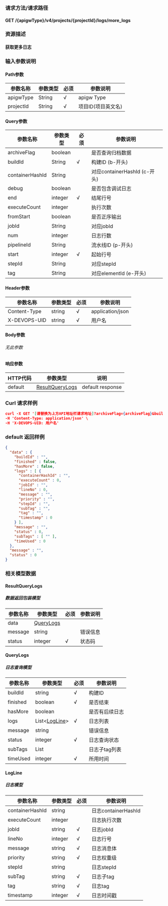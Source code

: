 ### 请求方法/请求路径
#### GET /{apigwType}/v4/projects/{projectId}/logs/more_logs
### 资源描述
#### 获取更多日志
### 输入参数说明
#### Path参数

| 参数名称      | 参数类型   | 必须  | 参数说明        |
| --------- | ------ | --- | ----------- |
| apigwType | String | √   | apigw Type  |
| projectId | String | √   | 项目ID(项目英文名) |

#### Query参数

| 参数名称            | 参数类型    | 必须  | 参数说明                     |
| --------------- | ------- | --- | ------------------------ |
| archiveFlag     | boolean |     | 是否查询归档数据                 |
| buildId         | String  | √   | 构建ID (b-开头)              |
| containerHashId | String  |     | 对应containerHashId (c-开头) |
| debug           | boolean |     | 是否包含调试日志                 |
| end             | integer | √   | 结尾行号                     |
| executeCount    | integer |     | 执行次数                     |
| fromStart       | boolean |     | 是否正序输出                   |
| jobId           | String  |     | 对应jobId                  |
| num             | integer |     | 日志行数                     |
| pipelineId      | String  |     | 流水线ID (p-开头)             |
| start           | integer | √   | 起始行号                     |
| stepId          | String  |     | 对应stepId                 |
| tag             | String  |     | 对应elementId (e-开头)       |

#### Header参数

| 参数名称         | 参数类型   | 必须  | 参数说明             |
| ------------ | ------ | --- | ---------------- |
| Content-Type | string | √   | application/json |
| X-DEVOPS-UID | string | √   | 用户名              |

#### Body参数
###### 无此参数
#### 响应参数

| HTTP代码  | 参数类型                                | 说明               |
| ------- | ----------------------------------- | ---------------- |
| default | [ResultQueryLogs](#ResultQueryLogs) | default response |

### Curl 请求样例

```Json
curl -X GET '[请替换为上方API地址栏请求地址]?archiveFlag={archiveFlag}&buildId={buildId}&containerHashId={containerHashId}&debug={debug}&end={end}&executeCount={executeCount}&fromStart={fromStart}&jobId={jobId}&num={num}&pipelineId={pipelineId}&start={start}&stepId={stepId}&tag={tag}' \
-H 'Content-Type: application/json' \
-H 'X-DEVOPS-UID: 用户名' 
```

### default 返回样例

```Json
{
  "data" : {
    "buildId" : "",
    "finished" : false,
    "hasMore" : false,
    "logs" : [ {
      "containerHashId" : "",
      "executeCount" : 0,
      "jobId" : "",
      "lineNo" : 0,
      "message" : "",
      "priority" : "",
      "stepId" : "",
      "subTag" : "",
      "tag" : "",
      "timestamp" : 0
    } ],
    "message" : "",
    "status" : 0,
    "subTags" : [ "" ],
    "timeUsed" : 0
  },
  "message" : "",
  "status" : 0
}
```

### 相关模型数据
#### ResultQueryLogs
##### 数据返回包装模型

| 参数名称    | 参数类型                    | 必须  | 参数说明 |
| ------- | ----------------------- | --- | ---- |
| data    | [QueryLogs](#QueryLogs) |     |      |
| message | string                  |     | 错误信息 |
| status  | integer                 | √   | 状态码  |

#### QueryLogs
##### 日志查询模型

| 参数名称     | 参数类型                      | 必须  | 参数说明     |
| -------- | ------------------------- | --- | -------- |
| buildId  | string                    | √   | 构建ID     |
| finished | boolean                   | √   | 是否结束     |
| hasMore  | boolean                   |     | 是否有后续日志  |
| logs     | List<[LogLine](#LogLine)> | √   | 日志列表     |
| message  | string                    |     | 错误信息     |
| status   | integer                   | √   | 日志查询状态   |
| subTags  | List<string>              |     | 日志子tag列表 |
| timeUsed | integer                   | √   | 所用时间     |

#### LogLine
##### 日志模型

| 参数名称            | 参数类型    | 必须  | 参数说明              |
| --------------- | ------- | --- | ----------------- |
| containerHashId | string  |     | 日志containerHashId |
| executeCount    | integer |     | 日志执行次数            |
| jobId           | string  | √   | 日志jobId           |
| lineNo          | integer | √   | 日志行号              |
| message         | string  | √   | 日志消息体             |
| priority        | string  | √   | 日志权重级             |
| stepId          | string  |     | 日志stepId          |
| subTag          | string  | √   | 日志子tag            |
| tag             | string  | √   | 日志tag             |
| timestamp       | integer | √   | 日志时间戳             |

 
